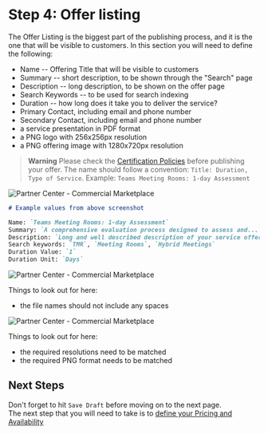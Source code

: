 # Step 4: Offer listing

The Offer Listing is the biggest part of the publishing process, and it is the one that will be visible to customers.
In this section you will need to define the following:

- Name -- Offering Title that will be visible to customers
- Summary -- short description, to be shown through the "Search" page
- Description -- long description, to be shown on the offer page
- Search Keywords -- to be used for search indexing
- Duration -- how long does it take you to deliver the service?
- Primary Contact, including email and phone number
- Secondary Contact, including email and phone number
- a service presentation in PDF format
- a PNG logo with 256x256px resolution
- a PNG offering image with 1280x720px resolution

> **Warning** Please check the [Certification Policies](https://learn.microsoft.com/en-us/legal/marketplace/certification-policies) before publishing your offer.
> The name should follow a convention: `Title: Duration, Type of Service`. Example: `Teams Meeting Rooms: 1-day Assessment`

![Partner Center - Commercial Marketplace](./../../../images/publishingstep5_listing1.png "Listing details #1")

```markdown
# Example values from above screenshot

Name: `Teams Meeting Rooms: 1-day Assessment`
Summary: `A comprehensive evaluation process designed to assess and...`
Description: `Long and well described description of your service offering...`
Search keywords: `TMR`, `Meeting Rooms`, `Hybrid Meetings`
Duration Value: `1`
Duration Unit: `Days`
```

![Partner Center - Commercial Marketplace](./../../../images/publishingstep6_listing2.png "Listing details #2")

Things to look out for here:

- the file names should not include any spaces

![Partner Center - Commercial Marketplace](./../../../images/publishingstep7_listing3.png "Listing details #3")

Things to look out for here:

- the required resolutions need to be matched
- the required PNG format needs to be matched

## Next Steps

Don't forget to hit `Save Draft` before moving on to the next page.  
The next step that you will need to take is to [define your Pricing and Availability](pricingavailability.md)
